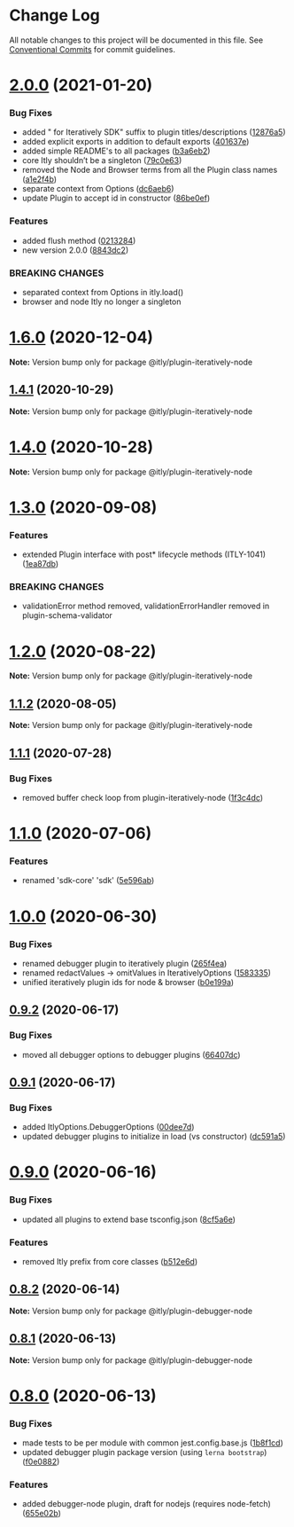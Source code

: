 # Change Log

All notable changes to this project will be documented in this file.
See [Conventional Commits](https://conventionalcommits.org) for commit guidelines.

# [2.0.0](https://github.com/iterativelyhq/itly-sdk/compare/v1.6.0...v2.0.0) (2021-01-20)


### Bug Fixes

* added " for Iteratively SDK" suffix to plugin titles/descriptions ([12876a5](https://github.com/iterativelyhq/itly-sdk/commit/12876a508ae19006d76374b9bf48dfd0d9eb94af))
* added explicit exports in addition to default exports ([401637e](https://github.com/iterativelyhq/itly-sdk/commit/401637e61ee63714d4db1ccabebfa31b73c15842))
* added simple README's to all  packages ([b3a6eb2](https://github.com/iterativelyhq/itly-sdk/commit/b3a6eb2f7083f0e6e4107b2aa740e962c77128c6))
* core Itly shouldn’t be a singleton ([79c0e63](https://github.com/iterativelyhq/itly-sdk/commit/79c0e63fb938a6e1741cf36bec477c0733bf7a8e))
* removed the Node and Browser terms from all the Plugin class names ([a1e2f4b](https://github.com/iterativelyhq/itly-sdk/commit/a1e2f4b74dd4c879c28eba18e583557c1c763b92))
* separate context from Options ([dc6aeb6](https://github.com/iterativelyhq/itly-sdk/commit/dc6aeb6d24df060900e6e7c568d9f7854bf621a5))
* update Plugin to accept id in constructor ([86be0ef](https://github.com/iterativelyhq/itly-sdk/commit/86be0ef59b950c68c9f1fa842fbfa70ec9c73bb6))


### Features

* added flush method ([0213284](https://github.com/iterativelyhq/itly-sdk/commit/0213284a8fab0b3f3beb1d12e14358c873d31027))
* new version 2.0.0 ([8843dc2](https://github.com/iterativelyhq/itly-sdk/commit/8843dc26d6bdb1854101e871007c72d55b27170c))


### BREAKING CHANGES

* separated context from Options in itly.load()
* browser and node Itly no longer a singleton





# [1.6.0](https://github.com/iterativelyhq/itly-sdk/compare/v1.5.0...v1.6.0) (2020-12-04)

**Note:** Version bump only for package @itly/plugin-iteratively-node





## [1.4.1](https://github.com/iterativelyhq/itly-sdk/compare/v1.4.0...v1.4.1) (2020-10-29)

**Note:** Version bump only for package @itly/plugin-iteratively-node





# [1.4.0](https://github.com/iterativelyhq/itly-sdk/compare/v1.3.0...v1.4.0) (2020-10-28)

**Note:** Version bump only for package @itly/plugin-iteratively-node





# [1.3.0](https://github.com/iterativelyhq/itly-sdk/compare/v1.2.0...v1.3.0) (2020-09-08)


### Features

* extended Plugin interface with post* lifecycle methods (ITLY-1041) ([1ea87db](https://github.com/iterativelyhq/itly-sdk/commit/1ea87dba2649ffe9c6a850a98d673de0189844fd))


### BREAKING CHANGES

* validationError method removed, validationErrorHandler removed in plugin-schema-validator





# [1.2.0](https://github.com/iterativelyhq/itly-sdk/compare/v1.1.2...v1.2.0) (2020-08-22)

**Note:** Version bump only for package @itly/plugin-iteratively-node





## [1.1.2](https://github.com/iterativelyhq/itly-sdk/compare/v1.1.1...v1.1.2) (2020-08-05)

**Note:** Version bump only for package @itly/plugin-iteratively-node





## [1.1.1](https://github.com/iterativelyhq/itly-sdk/compare/v1.1.0...v1.1.1) (2020-07-28)


### Bug Fixes

* removed buffer check loop from plugin-iteratively-node ([1f3c4dc](https://github.com/iterativelyhq/itly-sdk/commit/1f3c4dc7dd0f6b1b18b07e849e97d0f58ba7d6ef))





# [1.1.0](https://github.com/iterativelyhq/itly-sdk/compare/v1.0.0...v1.1.0) (2020-07-06)


### Features

* renamed 'sdk-core' 'sdk' ([5e596ab](https://github.com/iterativelyhq/itly-sdk/commit/5e596ab1656e2659684024e665d8e57cca0ef258))





# [1.0.0](https://github.com/iterativelyhq/itly-sdk/compare/v0.9.2...v1.0.0) (2020-06-30)


### Bug Fixes

* renamed debugger plugin to iteratively plugin ([265f4ea](https://github.com/iterativelyhq/itly-sdk/commit/265f4eabaa1003df6ee0c2c39c38aeb7bca1205a))
* renamed redactValues -> omitValues in IterativelyOptions ([1583335](https://github.com/iterativelyhq/itly-sdk/commit/15833356fe706512e9a171df085354928ba75eaa))
* unified iteratively plugin ids for node & browser ([b0e199a](https://github.com/iterativelyhq/itly-sdk/commit/b0e199aa2a0d0ee49696dd644a4dca7252805c33))





## [0.9.2](https://github.com/iterativelyhq/itly-sdk/compare/v0.9.1...v0.9.2) (2020-06-17)


### Bug Fixes

* moved all debugger options to debugger plugins ([66407dc](https://github.com/iterativelyhq/itly-sdk/commit/66407dccee5e54ea0402fdfbdbb592fabb7f3627))





## [0.9.1](https://github.com/iterativelyhq/itly-sdk/compare/v0.9.0...v0.9.1) (2020-06-17)


### Bug Fixes

* added ItlyOptions.DebuggerOptions ([00dee7d](https://github.com/iterativelyhq/itly-sdk/commit/00dee7d7d647f77abf3a31ad97cba7892f6f26e8))
* updated debugger plugins to initialize in load (vs constructor) ([dc591a5](https://github.com/iterativelyhq/itly-sdk/commit/dc591a556df87245c6d157a8d6e2dbec6945e1ff))





# [0.9.0](https://github.com/iterativelyhq/itly-sdk/compare/v0.8.3...v0.9.0) (2020-06-16)


### Bug Fixes

* updated all plugins to extend base tsconfig.json ([8cf5a6e](https://github.com/iterativelyhq/itly-sdk/commit/8cf5a6e412e23a5a6ad059cd37acb08f5ae552ce))


### Features

* removed Itly prefix from core classes ([b512e6d](https://github.com/iterativelyhq/itly-sdk/commit/b512e6d828cd307b95f879ea9b4d1aa0054494ca))





## [0.8.2](https://github.com/iterativelyhq/itly-sdk/compare/v0.8.1...v0.8.2) (2020-06-14)

**Note:** Version bump only for package @itly/plugin-debugger-node





## [0.8.1](https://github.com/iterativelyhq/itly-sdk/compare/v0.8.0...v0.8.1) (2020-06-13)

**Note:** Version bump only for package @itly/plugin-debugger-node





# [0.8.0](https://github.com/iterativelyhq/itly-sdk/compare/v0.7.1...v0.8.0) (2020-06-13)


### Bug Fixes

* made tests to be per module with common jest.config.base.js ([1b8f1cd](https://github.com/iterativelyhq/itly-sdk/commit/1b8f1cd968d90a698ecf12d0a3f34dc5cf76cb0b))
* updated debugger plugin package version (using `lerna bootstrap`) ([f0e0882](https://github.com/iterativelyhq/itly-sdk/commit/f0e088239c2d9f3cd58ace1b1119ba56c56ede01))


### Features

* added debugger-node plugin, draft for nodejs (requires node-fetch) ([655e02b](https://github.com/iterativelyhq/itly-sdk/commit/655e02bf75393bf057f27c88fd624eead7edc8fd))
